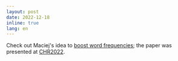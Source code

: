 ```yaml
---
layout: post
date: 2022-12-18
inline: true
lang: en
---
```


Check out Maciej's idea to [boost word frequencies](https://ceur-ws.org/Vol-3290/long_paper5362.pdf); the paper was presented  at [CHR2022](https://2022.computational-humanities-research.org/).


